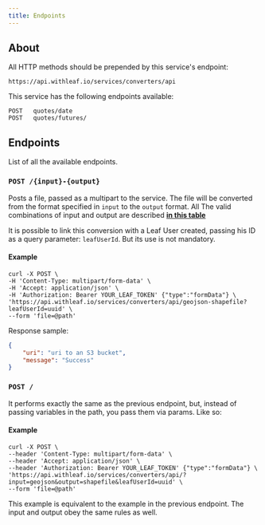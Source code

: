 ```yaml
---
title: Endpoints
---
```


## About
All HTTP methods should be prepended by this service's endpoint:

```
https://api.withleaf.io/services/converters/api
```

This service has the following endpoints available:

```
POST   quotes/date
POST   quotes/futures/
```

## Endpoints

List of all the available endpoints.

### `POST /{input}-{output}`
Posts a file, passed as a multipart to the service. The file will be converted from the format specified in `input` to the `output` format. All The valid combinations of input and output are described **[in this table](/docs/docs/converters_overview#available-converters)**

It is possible to link this conversion with a Leaf User created, passing his ID as a query parameter: `leafUserId`. But its use is not mandatory.

#### Example
```shell
curl -X POST \
-H 'Content-Type: multipart/form-data' \
-H 'Accept: application/json' \
-H 'Authorization: Bearer YOUR_LEAF_TOKEN' {"type":"formData"} \
'https://api.withleaf.io/services/converters/api/geojson-shapefile?leafUserId=uuid' \
--form 'file=@path'
```

Response sample:
```json
{
    "uri": "uri to an S3 bucket",
    "message": "Success"
}
```

### `POST /`
It performs exactly the same as the previous endpoint, but, instead of passing
variables in the path, you pass them via params. Like so:

#### Example
```shell
curl -X POST \
--header 'Content-Type: multipart/form-data' \
--header 'Accept: application/json' \
--header 'Authorization: Bearer YOUR_LEAF_TOKEN' {"type":"formData"} \
'https://api.withleaf.io/services/converters/api/?input=geojson&output=shapefile&leafUserId=uuid' \
--form 'file=@path'
```

This example is equivalent to the example in the previous endpoint. The input and output obey the same rules as well.
